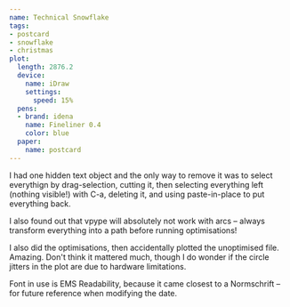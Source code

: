 ```yaml
---
name: Technical Snowflake
tags:
- postcard
- snowflake
- christmas
plot:
  length: 2876.2
  device:
    name: iDraw
    settings:
      speed: 15%
  pens:
  - brand: idena
    name: Fineliner 0.4
    color: blue
  paper:
    name: postcard
---
```

I had one hidden text object and the only way to remove it was to select everythign by drag-selection, cutting it, then
selecting everything left (nothing visible!) with C-a, deleting it, and using paste-in-place to put everything back.

I also found out that vpype will absolutely not work with arcs – always transform everything into a path before running
optimisations!

I also did the optimisations, then accidentally plotted the unoptimised file. Amazing. Don't think it mattered much,
though I do wonder if the circle jitters in the plot are due to hardware limitations.

Font in use is EMS Readability, because it came closest to a Normschrift – for future reference when modifying the date.
